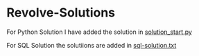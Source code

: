# Revolve-Solutions

For Python Solution I have added the solution in [solution_start.py](https://github.com/mainak17/Revolve-Solutions/blob/main/python-assignment-level2/solution/solution_start.py)

For SQL Solution the solutiions are added in [sql-solution.txt](https://github.com/mainak17/Revolve-Solutions/blob/main/SQL-assignment/sql-solution.txt)
